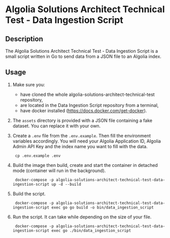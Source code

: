 # Algolia Solutions Architect Technical Test - Data Ingestion Script

## Description

The Algolia Solutions Architect Technical Test - Data Ingestion Script is a small script written in Go to send data from a JSON file to an Algolia index.

## Usage

1. Make sure you:
    - have cloned the whole algolia-solutions-architect-technical-test repository,
    - are located in the Data Ingestion Script repository from a terminal,
    - have docker installed (https://docs.docker.com/get-docker).

3. The `assets` directory is provided with a JSON file containing a fake dataset. You can replace it with your own.

2. Create a `.env` file from the `.env.example`. Then fill the environment variables accordingly. You will need your Algolia Application ID, Algolia Admin API Key and the index name you want to fill with the data.

        cp .env.example .env

4. Build the image then build, create and start the container in detached mode (container will run in the background).

        docker-compose -p algolia-solutions-architect-technical-test-data-ingestion-script up -d --build

5. Build the script.

        docker-compose -p algolia-solutions-architect-technical-test-data-ingestion-script exec go go build -o bin/data_ingestion_script

6. Run the script. It can take while depending on the size of your file.

        docker-compose -p algolia-solutions-architect-technical-test-data-ingestion-script exec go ./bin/data_ingestion_script
